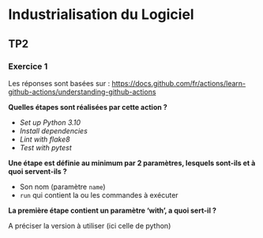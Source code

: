 # Industrialisation du Logiciel

## TP2

### Exercice 1

Les réponses sont basées sur : https://docs.github.com/fr/actions/learn-github-actions/understanding-github-actions

**Quelles étapes sont réalisées par cette action ?**

* *Set up Python 3.10*
* *Install dependencies*
* *Lint with flake8*
* *Test with pytest*

**Une étape est définie au minimum par 2 paramètres, lesquels sont-ils et à quoi servent-ils ?**

* Son nom (paramètre `name`)
* `run` qui contient la ou les commandes à exécuter

**La première étape contient un paramètre ‘with’, a quoi sert-il ?**

A préciser la version à utiliser (ici celle de python)

